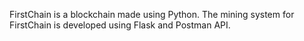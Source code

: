FirstChain is a blockchain made using Python. The mining system for FirstChain is developed using Flask and Postman API.
